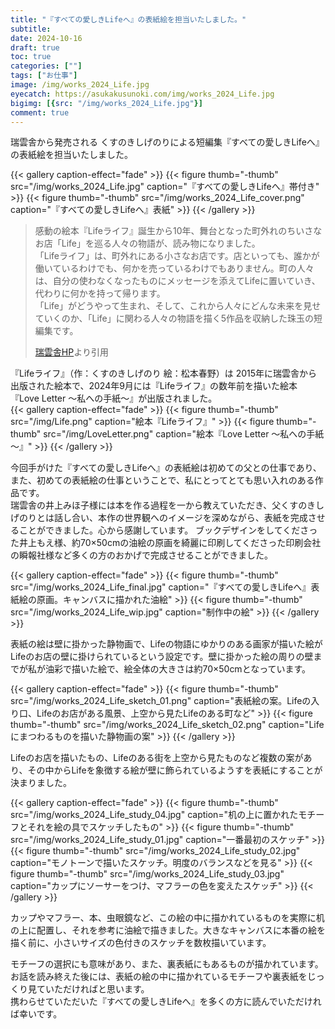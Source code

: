 ```yaml
---
title: "『すべての愛しきLifeへ』の表紙絵を担当いたしました。"
subtitle: 
date: 2024-10-16
draft: true
toc: true
categories: [""]
tags: ["お仕事"]
image: /img/works_2024_Life.jpg
eyecatch: https://asukakusunoki.com/img/works_2024_Life.jpg
bigimg: [{src: "/img/works_2024_Life.jpg"}]
comment: true
---
```


瑞雲舎から発売される くすのきしげのりによる短編集『すべての愛しきLifeへ』の表紙絵を担当いたしました。  

{{< gallery caption-effect="fade" >}}
  {{< figure thumb="-thumb" src="/img/works_2024_Life.jpg" caption="『すべての愛しきLifeへ』帯付き" >}}
  {{< figure thumb="-thumb" src="/img/works_2024_Life_cover.png" caption="『すべての愛しきLifeへ』表紙" >}}
{{< /gallery >}}　


> 感動の絵本『Lifeライフ』誕生から10年、舞台となった町外れのちいさなお店「Life」を巡る人々の物語が、読み物になりました。  
>「Lifeライフ」は、町外れにある小さなお店です。店といっても、誰かが働いているわけでも、何かを売っているわけでもありません。町の人々は、自分の使わなくなったものにメッセージを添えてLifeに置いていき、代わりに何かを持って帰ります。  
>「Life」がどうやって生まれ、そして、これから人々にどんな未来を見せていくのか、「Life」に関わる人々の物語を描く5作品を収納した珠玉の短編集です。  
>
>[瑞雲舎HP](https://www.zuiunsya.com/works/archives/59)より引用

『Lifeライフ』（作：くすのきしげのり 絵：松本春野）は  2015年に瑞雲舎から出版された絵本で、2024年9月には『Lifeライフ』の数年前を描いた絵本『Love Letter ～私への手紙～』が出版されました。  
{{< gallery caption-effect="fade" >}}
  {{< figure thumb="-thumb" src="/img/Life.png" caption="絵本『Lifeライフ』" >}}
  {{< figure thumb="-thumb" src="/img/LoveLetter.png" caption="絵本『Love Letter ～私への手紙～』" >}}
{{< /gallery >}}

今回手がけた『すべての愛しきLifeへ』の表紙絵は初めての父との仕事であり、また、初めての表紙絵の仕事ということで、私にとってとても思い入れのある作品です。  
瑞雲舎の井上みほ子様には本を作る過程を一から教えていただき、父くすのきしげのりとは話し合い、本作の世界観へのイメージを深めながら、表紙を完成させることができました。心から感謝しています。 ブックデザインをしてくださった井上もえ様、約70×50cmの油絵の原画を綺麗に印刷してくださった印刷会社の瞬報社様など多くの方のおかげで完成させることができました。  

{{< gallery caption-effect="fade" >}}
  {{< figure thumb="-thumb" src="/img/works_2024_Life_final.jpg" caption="『すべての愛しきLifeへ』表紙絵の原画。キャンバスに描かれた油絵" >}}
  {{< figure thumb="-thumb" src="/img/works_2024_Life_wip.jpg" caption="制作中の絵" >}}
{{< /gallery >}}

表紙の絵は壁に掛かった静物画で、Lifeの物語にゆかりのある画家が描いた絵がLifeのお店の壁に掛けられているという設定です。壁に掛かった絵の周りの壁までが私が油彩で描いた絵で、絵全体の大きさは約70×50cmとなっています。  

{{< gallery caption-effect="fade" >}}
  {{< figure thumb="-thumb" src="/img/works_2024_Life_sketch_01.png" caption="表紙絵の案。Lifeの入り口、Lifeのお店がある風景、上空から見たLifeのある町など" >}}
  {{< figure thumb="-thumb" src="/img/works_2024_Life_sketch_02.png" caption="Lifeにまつわるものを描いた静物画の案" >}}
{{< /gallery >}}

Lifeのお店を描いたもの、Lifeのある街を上空から見たものなど複数の案があり、その中からLifeを象徴する絵が壁に飾られているようすを表紙にすることが決まりました。

{{< gallery caption-effect="fade" >}}
  {{< figure thumb="-thumb" src="/img/works_2024_Life_study_04.jpg" caption="机の上に置かれたモチーフとそれを絵の具でスケッチしたもの" >}}
  {{< figure thumb="-thumb" src="/img/works_2024_Life_study_01.jpg" caption="一番最初のスケッチ" >}}
  {{< figure thumb="-thumb" src="/img/works_2024_Life_study_02.jpg" caption="モノトーンで描いたスケッチ。明度のバランスなどを見る" >}}
  {{< figure thumb="-thumb" src="/img/works_2024_Life_study_03.jpg" caption="カップにソーサーをつけ、マフラーの色を変えたスケッチ" >}}
{{< /gallery >}}

カップやマフラー、本、虫眼鏡など、この絵の中に描かれているものを実際に机の上に配置し、それを参考に油絵で描きました。大きなキャンバスに本番の絵を描く前に、小さいサイズの色付きのスケッチを数枚描いています。

モチーフの選択にも意味があり、また、裏表紙にもあるものが描かれています。お話を読み終えた後には、表紙の絵の中に描かれているモチーフや裏表紙をじっくり見ていただければと思います。  
携わらせていただいた『すべての愛しきLifeへ』を多くの方に読んでいただければ幸いです。
